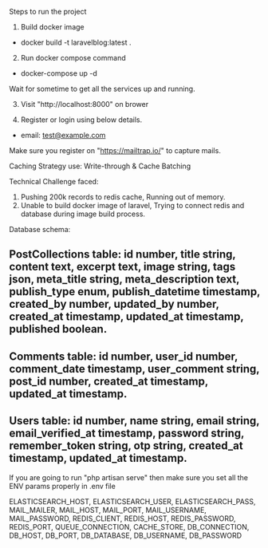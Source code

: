 Steps to run the project

1. Build docker image
- docker build -t laravelblog:latest .

2. Run docker compose command
- docker-compose up -d

Wait for sometime to get all the services up and running.

3. Visit "http://localhost:8000" on brower

4. Register or login using below details.
- email: test@example.com

Make sure you register on "https://mailtrap.io/" to capture mails.

Caching Strategy use:  Write-through & Cache Batching

Technical Challenge faced:
1. Pushing 200k records to redis cache, Running out of memory.
2. Unable to build docker image of laravel, Trying to connect redis and database during image build process.


Database schema:

PostCollections table:
id number, title string, content text, excerpt text, image string, tags json, meta_title string, meta_description text, publish_type enum, publish_datetime timestamp, created_by number, updated_by number, created_at timestamp, updated_at timestamp, published boolean.
-------------
Comments table:
id number, user_id number, comment_date timestamp, user_comment string, post_id number, created_at timestamp, updated_at timestamp.
----------------
Users table:
id number, name string, email string, email_verified_at timestamp, password string, remember_token string, otp string, created_at timestamp, updated_at timestamp.
-----------------

If you are going to run "php artisan serve" then make sure you set all the ENV params properly in .env file

ELASTICSEARCH_HOST, 
ELASTICSEARCH_USER, 
ELASTICSEARCH_PASS, 
MAIL_MAILER, 
MAIL_HOST, 
MAIL_PORT, 
MAIL_USERNAME, 
MAIL_PASSWORD, 
REDIS_CLIENT, 
REDIS_HOST, 
REDIS_PASSWORD, 
REDIS_PORT, 
QUEUE_CONNECTION, 
CACHE_STORE, 
DB_CONNECTION, 
DB_HOST, 
DB_PORT, 
DB_DATABASE, 
DB_USERNAME, 
DB_PASSWORD
